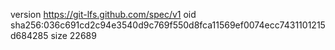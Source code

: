 version https://git-lfs.github.com/spec/v1
oid sha256:036c691cd2c94e3540d9c769f550d8fca11569ef0074ecc7431101215d684285
size 22689
